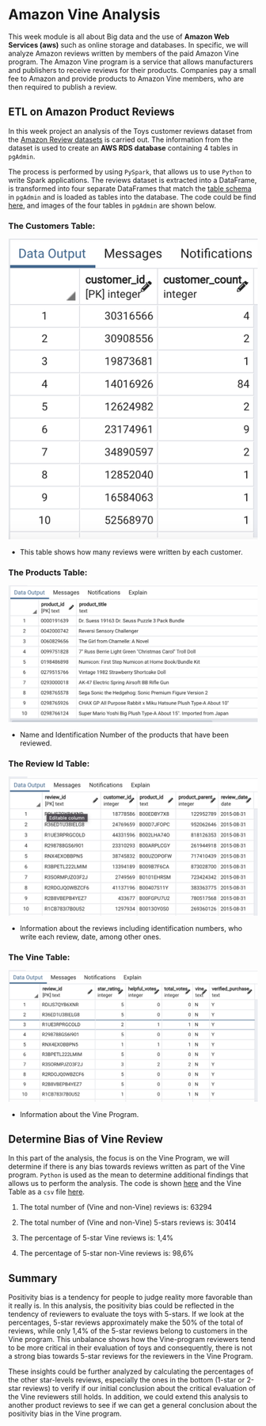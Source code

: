 # Amazon Vine Analysis

This week module is all about Big data and the use of **Amazon Web Services (aws)** such as online storage and databases. In specific, we will analyze Amazon reviews written by members of the paid Amazon Vine program. The Amazon Vine program is a service that allows manufacturers and publishers to receive reviews for their products. Companies pay a small fee to Amazon and provide products to Amazon Vine members, who are then required to publish a review.

## ETL on Amazon Product Reviews

In this week project an analysis of the Toys customer reviews dataset from the [Amazon Review datasets](https://s3.amazonaws.com/amazon-reviews-pds/tsv/index.txt) is carried out.  The information from the dataset is used to create an **AWS RDS database** containing 4 tables in `pgAdmin`.  

The process is performed by using `PySpark`, that allows us to use `Python` to write Spark applications.  The reviews dataset is extracted into a DataFrame, is transformed into four separate DataFrames that match the [table schema](https://raw.githubusercontent.com/LeidyDoradoM/Amazon_Vine_Analysis/main/Resources/challenge_schema.sql) in `pgAdmin` and is loaded as tables into the database.  The code could be find [here](https://raw.githubusercontent.com/LeidyDoradoM/Amazon_Vine_Analysis/main/Amazon_Reviews_ETL.ipynb), and images of the four tables in `pgAdmin` are shown below.

### The Customers Table:

![customer](https://raw.githubusercontent.com/LeidyDoradoM/Amazon_Vine_Analysis/main/Images/Customer_table.png)
- This table shows how many reviews were written by each customer.  

### The Products Table:

![products](https://raw.githubusercontent.com/LeidyDoradoM/Amazon_Vine_Analysis/main/Images/Products_table.png)
- Name and Identification Number of the products that have been reviewed.

### The Review Id Table:

![review](https://raw.githubusercontent.com/LeidyDoradoM/Amazon_Vine_Analysis/main/Images/Review_id_table.png)
- Information about the reviews including identification numbers, who write each review, date, among other ones.

### The Vine Table:

![vine](https://raw.githubusercontent.com/LeidyDoradoM/Amazon_Vine_Analysis/main/Images/Vine_table.png)
- Information about the Vine Program. 

## Determine Bias of Vine Review

In this part of the analysis, the focus is on the Vine Program, we will determine if there is any bias towards reviews written as part of the Vine program. `Python` is used as the mean to determine additional findings that allows us to perform the analysis.  The code is shown [here](https://raw.githubusercontent.com/LeidyDoradoM/Amazon_Vine_Analysis/main/Vine_Review_Analysis.ipynb) and the Vine Table as a `csv` file [here](https://raw.githubusercontent.com/LeidyDoradoM/Amazon_Vine_Analysis/main/Resources/vine_table.csv).

1. The total number of (Vine and non-Vine) reviews is: 63294 

2. The total number of (Vine and non-Vine) 5-stars reviews is: 30414

3. The percentage of 5-star Vine reviews is: 1,4%

4. The percentage of 5-star non-Vine reviews is: 98,6%

## Summary 

Positivity bias is a tendency for people to judge reality more favorable than it really is. In this analysis, the positivity bias could be reflected in the tendency of reviewers to evaluate the toys with 5-stars.  If we look at the percentages, 5-star reviews approximately make the 50% of the total of reviews, while only 1,4% of the 5-star reviews belong to customers in the Vine program. This unbalance shows how the Vine-program reviewers tend to be more critical in their evaluation of toys and consequently, there is not a strong bias towards 5-star reviews for the reviewers in the Vine Program.

These insights could be further analyzed by calculating the percentages of the other star-levels reviews, especially the ones in the bottom (1-star or 2-star reviews) to verify if our initial conclusion about the critical evaluation of the Vine reviewers still holds. In addition, we could extend this analysis to another product reviews to see if  we can get a general conclusion about the positivity bias in the Vine program.
